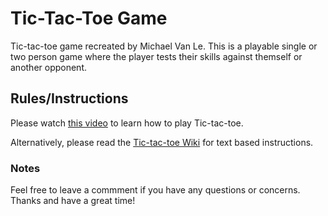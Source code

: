 # Tic-Tac-Toe Game #

Tic-tac-toe game recreated by Michael Van Le. This is a playable single or two person game where the player tests their skills against themself or another opponent.

## Rules/Instructions ##

Please watch [this video](https://www.youtube.com/watch?v=USEjXNCTvcc) to learn how to play Tic-tac-toe.

Alternatively, please read the [Tic-tac-toe Wiki](https://en.wikipedia.org/wiki/Tic-tac-toe) for text based instructions.

### Notes

Feel free to leave a commment if you have any questions or concerns. Thanks and have a great time!
